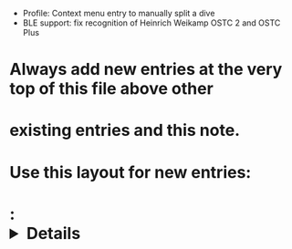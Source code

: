 - Profile: Context menu entry to manually split a dive
- BLE support: fix recognition of Heinrich Weikamp OSTC 2 and OSTC Plus
# Always add new entries at the very top of this file above other
# existing entries and this note.
# Use this layout for new entries:
# <Area>: <Details about the change> [reference thread / issue]
